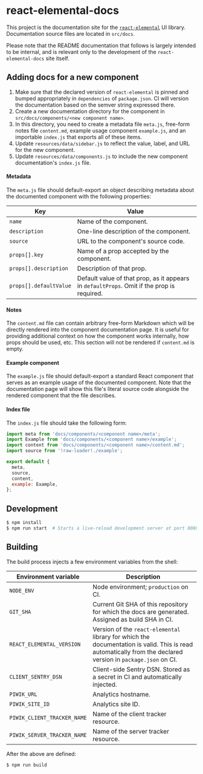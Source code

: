 # react-elemental-docs

This project is the documentation site for the [`react-elemental`](https://github.com/LINKIWI/react-elemental) UI library. Documentation source files are located in `src/docs`.

Please note that the README documentation that follows is largely intended to be internal, and is relevant only to the development of the `react-elemental-docs` site itself.

## Adding docs for a new component

1. Make sure that the declared version of `react-elemental` is pinned and bumped appropriately in `dependencies` of `package.json`. CI will version the documentation based on the semver string expressed there.
2. Create a new documentation directory for the component in `src/docs/components/<new component name>`.
3. In this directory, you need to create a metadata file `meta.js`, free-form notes file `content.md`, example usage component `example.js`, and an importable `index.js` that exports all of these items.
4. Update `resources/data/sidebar.js` to reflect the value, label, and URL for the new component.
5. Update `resources/data/components.js` to include the new component documentation's `index.js` file.

#### Metadata

The `meta.js` file should default-export an object describing metadata about the documented component with the following properties:

|Key|Value|
|-|-|
|`name`|Name of the component.|
|`description`|One-line description of the component.|
|`source`|URL to the component's source code.|
|`props[].key`|Name of a prop accepted by the component.|
|`props[].description`|Description of that prop.|
|`props[].defaultValue`|Default value of that prop, as it appears in `defaultProps`. Omit if the prop is required.|

#### Notes

The `content.md` file can contain arbitrary free-form Markdown which will be directly rendered into the component documentation page. It is useful for providing additional context on how the component works internally, how props should be used, etc. This section will not be rendered if `content.md` is empty.

#### Example component

The `example.js` file should default-export a standard React component that serves as an example usage of the documented component. Note that the documentation page will show this file's literal source code alongside the rendered component that the file describes.

#### Index file

The `index.js` file should take the following form:

```javascript
import meta from 'docs/components/<component name>/meta';
import Example from 'docs/components/<component name>/example';
import content from 'docs/components/<component name>/content.md';
import source from '!raw-loader!./example';

export default {
  meta,
  source,
  content,
  example: Example,
};
```

## Development

```bash
$ npm install
$ npm run start  # Starts a live-reload development server at port 8080
```

## Building

The build process injects a few environment variables from the shell:

|Environment variable|Description|
|-|-|
|`NODE_ENV`|Node environment; `production` on CI.|
|`GIT_SHA`|Current Git SHA of this repository for which the docs are generated. Assigned as build SHA in CI.|
|`REACT_ELEMENTAL_VERSION`|Version of the `react-elemental` library for which the documentation is valid. This is read automatically from the declared version in `package.json` on CI.|
|`CLIENT_SENTRY_DSN`|Client-side Sentry DSN. Stored as a secret in CI and automatically injected.|
|`PIWIK_URL`|Analytics hostname.|
|`PIWIK_SITE_ID`|Analytics site ID.|
|`PIWIK_CLIENT_TRACKER_NAME`|Name of the client tracker resource.|
|`PIWIK_SERVER_TRACKER_NAME`|Name of the server tracker resource.|

After the above are defined:

```bash
$ npm run build
```
